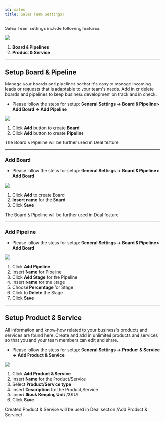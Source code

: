 ```yaml
---
id: sales
title: Sales Team Settings?
---
```


<!-- Content -->

Sales Team settings include following features:

<div>
  <img src="https://s3-us-west-2.amazonaws.com/erxes-docs/sale_board_settings.jpg" />
</div>

1. **Board & Pipelines**
2. **Product & Service**

---

## Setup Board & Pipeline

Manage your boards and pipelines so that it's easy to manage incoming leads or requests that is adaptable to your team's needs. Add in or delete boards and pipelines to keep business development on track and in check.

- Please follow the steps for setup: **General Settings -> Board & Pipeline> Add Board -> Add Pipeline**

<div>
  <img src="https://s3-us-west-2.amazonaws.com/erxes-docs/sale_board.jpg" />
</div>

1. Click **Add** button to create **Board**
2. Click **Add** button to create **Pipeline**

<aside class="notice">
The Board & Pipeline will be further used in Deal feature
</aside>

---

### Add Board

- Please follow the steps for setup: **General Settings -> Board & Pipeline> Add Board**

<div>
  <img src="https://s3-us-west-2.amazonaws.com/erxes-docs/step_new_addboard.jpg" />
</div>

1. Click **Add** to create Board
2. **Insert name** for the **Board**
3. Click **Save**

<aside class="notice">
  The Board & Pipeline will be further used in Deal feature
</aside>

---

### Add Pipeline

- Please follow the steps for setup: **General Settings -> Board & Pipeline> Add Board**

<div>
  <img src="https://s3-us-west-2.amazonaws.com/erxes-docs/boards_and_pipelines_steps.jpg"/>
</div>

1. Click **Add Pipeline**
2. Insert **Name** for Pipeline
3. Click **Add Stage** for the Pipeline
4. Insert **Name** for the Stage
5. Choose **Percentage** for Stage
6. Click to **Delete** the Stage
7. Click **Save**

---

## Setup Product & Service

All information and know-how related to your business's products and services are found here. Create and add in unlimited products and services so that you and your team members can edit and share.

- Please follow the steps for setup: **General Settings -> Product & Service -> Add Product & Service**

<div>
  <img src="https://s3-us-west-2.amazonaws.com/erxes-docs/product_and_service_steps.jpg" />
</div>

1. Click **Add Product & Service**
2. Insert **Name** for the Product/Service
3. Select **Product/Service type**
4. Insert **Description** for the Product/Service
5. Insert **Stock Keeping Unit** /SKU/
6. Click **Save**

<aside class="notice">
  Created Product & Service will be used in Deal section /Add Product & Service/
</aside>
